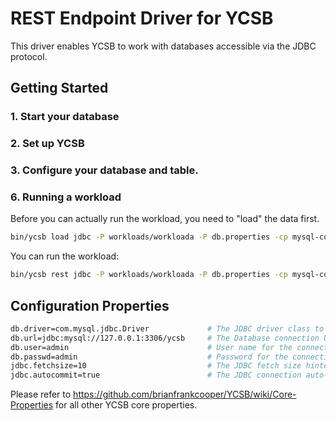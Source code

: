 <!--
Copyright (c) 2015 YCSB contributors. All rights reserved.

Licensed under the Apache License, Version 2.0 (the "License"); you
may not use this file except in compliance with the License. You
may obtain a copy of the License at

http://www.apache.org/licenses/LICENSE-2.0

Unless required by applicable law or agreed to in writing, software
distributed under the License is distributed on an "AS IS" BASIS,
WITHOUT WARRANTIES OR CONDITIONS OF ANY KIND, either express or
implied. See the License for the specific language governing
permissions and limitations under the License. See accompanying
LICENSE file.
-->

# REST Endpoint Driver for YCSB
This driver enables YCSB to work with databases accessible via the JDBC protocol.

## Getting Started
### 1. Start your database

### 2. Set up YCSB

### 3. Configure your database and table.

### 6. Running a workload
Before you can actually run the workload, you need to "load" the data first.

```sh
bin/ycsb load jdbc -P workloads/workloada -P db.properties -cp mysql-connector-java.jar
```

You can run the workload:

```sh
bin/ycsb rest jdbc -P workloads/workloada -P db.properties -cp mysql-connector-java.jar
```

## Configuration Properties

```sh
db.driver=com.mysql.jdbc.Driver				# The JDBC driver class to use.
db.url=jdbc:mysql://127.0.0.1:3306/ycsb		# The Database connection URL.
db.user=admin								# User name for the connection.
db.passwd=admin								# Password for the connection.
jdbc.fetchsize=10							# The JDBC fetch size hinted to the driver.
jdbc.autocommit=true						# The JDBC connection auto-commit property for the driver.
```

Please refer to https://github.com/brianfrankcooper/YCSB/wiki/Core-Properties for all other YCSB core properties.

